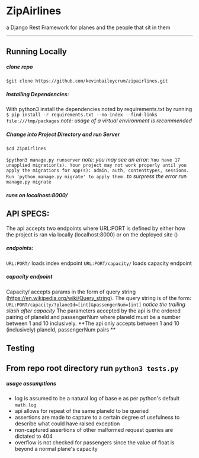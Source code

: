 # ZipAirlines
a Django Rest Framework for planes and the people that sit in them

------------


## Running Locally
##### clone repo
`$git clone https://github.com/kevinbaileycrum/zipairlines.git`
##### Installing Dependencies:
With python3 install the dependencies noted by requirements.txt by running 
`$ pip install -r requirements.txt --no-index --find-links file:///tmp/packages`
*note: usage of a virtual environment is recommended*
##### Change into Project Directory and run Server
`$cd ZipAirlines`   

 `$python3 manage.py runserver`
 *note: you may see an error:*
 `You have 17 unapplied migration(s). Your project may not work properly until you apply the migrations for app(s): admin, auth, contenttypes, sessions. Run 'python manage.py migrate' to apply them.`
*to surpress the error run*
`manage.py migrate`

##### runs on localhost:8000/


## API SPECS:
The api accepts two endpoints where  URL:PORT is defined by either how the project is ran via locally (localhost:8000) or on the deployed site ()

##### endpoints:
`URL:PORT/` loads index endpoint
`URL:PORT/capacity/` loads capacity endpoint

##### capacity endpoint
Capacity/ accepts params in the form of query string (https://en.wikipedia.org/wiki/Query_string).  The query string is of the form:
`URL:PORT/capacity/?planeId=[int]&passengerNum=[int]`
*notice the trailing slash after capacity*
The parameters accepted by the api is the ordered pairing of planeId and passengerNum where planeId must be a number between 1 and 10 inclusively.  **The api only accepts between 1 and 10 (inclusively) planeId, passengerNum pairs **


## Testing
From repo root directory run `python3 tests.py`
------------


##### usage assumptions
- log is assumed to be a natural log of base e as per python's default `math.log`
- api allows for repeat of the same planeId to be queried
- assertions are made to capture to a certain degree of usefulness to describe what could have raised exception
- non-captured assertions of other malformed request queries are dictated to 404
- overflow is not checked for passengers since the value of float is beyond a normal plane's capacity






